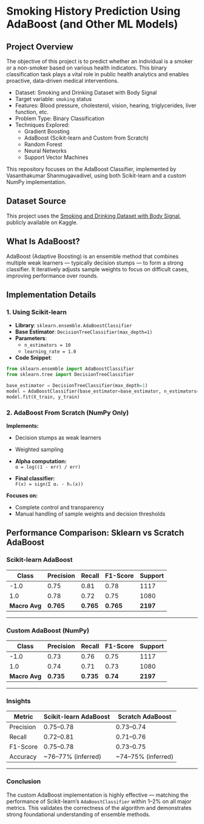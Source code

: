 # Smoking History Prediction Using AdaBoost (and Other ML Models)

## Project Overview

The objective of this project is to predict whether an individual is a smoker or a non-smoker based on various health indicators. This binary classification task plays a vital role in public health analytics and enables proactive, data-driven medical interventions.

- Dataset: Smoking and Drinking Dataset with Body Signal  
- Target variable: `smoking` status  
- Features: Blood pressure, cholesterol, vision, hearing, triglycerides, liver function, etc.  
- Problem Type: Binary Classification  
- Techniques Explored:  
  - Gradient Boosting  
  - AdaBoost (Scikit-learn and Custom from Scratch)  
  - Random Forest  
  - Neural Networks  
  - Support Vector Machines  

This repository focuses on the AdaBoost Classifier, implemented by Vasanthakumar Shanmugavadivel, using both Scikit-learn and a custom NumPy implementation.

## Dataset Source

This project uses the [Smoking and Drinking Dataset with Body Signal](https://www.kaggle.com/datasets/kukuroo3/smoking-and-drinking-dataset-with-body-signal), publicly available on Kaggle.


## What Is AdaBoost?

AdaBoost (Adaptive Boosting) is an ensemble method that combines multiple weak learners — typically decision stumps — to form a strong classifier. It iteratively adjusts sample weights to focus on difficult cases, improving performance over rounds.

## Implementation Details

### 1. Using Scikit-learn

- **Library**: `sklearn.ensemble.AdaBoostClassifier`
- **Base Estimator**: `DecisionTreeClassifier(max_depth=1)`
- **Parameters**:
  - `n_estimators = 10`
  - `learning_rate = 1.0`
- **Code Snippet**:

```python
from sklearn.ensemble import AdaBoostClassifier
from sklearn.tree import DecisionTreeClassifier

base_estimator = DecisionTreeClassifier(max_depth=1)
model = AdaBoostClassifier(base_estimator=base_estimator, n_estimators=10, learning_rate=1.0)
model.fit(X_train, y_train)
```

### 2. AdaBoost From Scratch (NumPy Only)

**Implements:**

- Decision stumps as weak learners  
- Weighted sampling  
- **Alpha computation:**  
  `α = log((1 - err) / err)`

- **Final classifier:**  
  `F(x) = sign(Σ αᵢ · hᵢ(x))`

**Focuses on:**

- Complete control and transparency  
- Manual handling of sample weights and decision thresholds

## Performance Comparison: Sklearn vs Scratch AdaBoost

### Scikit-learn AdaBoost

| Class | Precision | Recall | F1-Score | Support |
|-------|-----------|--------|----------|---------|
| -1.0  | 0.75      | 0.81   | 0.78     | 1117    |
| 1.0   | 0.78      | 0.72   | 0.75     | 1080    |
| **Macro Avg** | **0.765** | **0.765** | **0.765** | **2197** |

---

### Custom AdaBoost (NumPy)

| Class | Precision | Recall | F1-Score | Support |
|-------|-----------|--------|----------|---------|
| -1.0  | 0.73      | 0.76   | 0.75     | 1117    |
| 1.0   | 0.74      | 0.71   | 0.73     | 1080    |
| **Macro Avg** | **0.735** | **0.735** | **0.74** | **2197** |

---

### Insights

| Metric     | Scikit-learn AdaBoost | Scratch AdaBoost |
|------------|------------------------|------------------|
| Precision  | 0.75–0.78              | 0.73–0.74        |
| Recall     | 0.72–0.81              | 0.71–0.76        |
| F1-Score   | 0.75–0.78              | 0.73–0.75        |
| Accuracy   | ~76–77% (inferred)     | ~74–75% (inferred) |

---

### Conclusion

The custom AdaBoost implementation is highly effective — matching the performance of Scikit-learn’s `AdaBoostClassifier` within 1–2% on all major metrics. This validates the correctness of the algorithm and demonstrates strong foundational understanding of ensemble methods.
